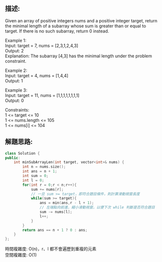 ## 描述:
Given an array of positive integers nums and a positive integer target, return the minimal length of a 
subarray
 whose sum is greater than or equal to target. If there is no such subarray, return 0 instead.  
 
Example 1:  
Input: target = 7, nums = [2,3,1,2,4,3]  
Output: 2  
Explanation: The subarray [4,3] has the minimal length under the problem constraint.  

Example 2:  
Input: target = 4, nums = [1,4,4]  
Output: 1  

Example 3:  
Input: target = 11, nums = [1,1,1,1,1,1,1,1]  
Output: 0  

Constraints:  
1 <= target <= 10  
1 <= nums.length <= 105  
1 <= nums[i] <= 104

## 解題思路:

```C++
class Solution {
public:
    int minSubArrayLen(int target, vector<int>& nums) {
        int n = nums.size();
        int ans = n + 1;
        int sum = 0;
        int l = 0;
        for(int r = 0;r < n;r++){
            sum += nums[r];
            // 一旦 sum >= target，即符合題目條件，則計算滑動視窗長度
            while(sum >= target){
                ans = min(ans,r - l + 1);
                // 左端點向前進，縮小滑動視窗，以便下次 while 判斷是否符合題目
                sum -= nums[l];
                l++;
            }
        }
        return ans == n + 1 ? 0 : ans;
    }
};
```
時間複雜度: O(n)，r、l 都不會遍歷到重複的元素  
空間複雜度: O(1)  

